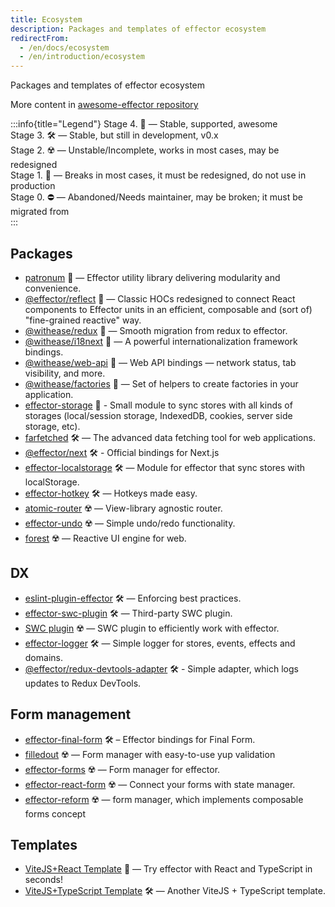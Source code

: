 ```yaml
---
title: Ecosystem
description: Packages and templates of effector ecosystem
redirectFrom:
  - /en/docs/ecosystem
  - /en/introduction/ecosystem
---
```


Packages and templates of effector ecosystem

More content in [awesome-effector repository](https://github.com/effector/awesome)

:::info{title="Legend"}
Stage 4. 💚 — Stable, supported, awesome<br/>
Stage 3. 🛠️ — Stable, but still in development, v0.x<br/>
Stage 2. ☢️️ — Unstable/Incomplete, works in most cases, may be redesigned<br/>
Stage 1. 🧨 — Breaks in most cases, it must be redesigned, do not use in production<br/>
Stage 0. ⛔️ — Abandoned/Needs maintainer, may be broken; it must be migrated from<br/>
:::

## Packages

- [patronum](https://github.com/effector/patronum) 💚 — Effector utility library delivering modularity and convenience.
- [@effector/reflect](https://github.com/effector/reflect) 💚 — Classic HOCs redesigned to connect React components to Effector units in an efficient, composable and (sort of) "fine-grained reactive" way.
- [@withease/redux](https://withease.effector.dev/redux/) 💚 — Smooth migration from redux to effector.
- [@withease/i18next](https://withease.effector.dev/i18next) 💚 — A powerful internationalization framework bindings.
- [@withease/web-api](https://withease.effector.dev/web-api/) 💚 — Web API bindings — network status, tab visibility, and more.
- [@withease/factories](https://withease.effector.dev/factories/) 💚 — Set of helpers to create factories in your application.
- [effector-storage](https://github.com/yumauri/effector-storage) 💚 - Small module to sync stores with all kinds of storages (local/session storage, IndexedDB, cookies, server side storage, etc).
- [farfetched](https://ff.effector.dev) 🛠 — The advanced data fetching tool for web applications.
- [@effector/next](https://github.com/effector/next) 🛠 - Official bindings for Next.js
- [effector-localstorage](https://github.com/lessmess-dev/effector-localstorage) 🛠 — Module for effector that sync stores with localStorage.
- [effector-hotkey](https://github.com/kelin2025/effector-hotkey) 🛠 — Hotkeys made easy.
- [atomic-router](https://github.com/atomic-router/atomic-router) ☢️ — View-library agnostic router.
- [effector-undo](https://github.com/tanyaisinmybed/effector-undo) ☢️ — Simple undo/redo functionality.
- [forest](https://github.com/effector/effector/tree/master/packages/forest) ☢️ — Reactive UI engine for web.

## DX

- [eslint-plugin-effector](https://eslint.effector.dev) 🛠 — Enforcing best practices.
- [effector-swc-plugin](https://github.com/kireevmp/effector-swc-plugin) 🛠 — Third-party SWC plugin.
- [SWC plugin](https://github.com/effector/swc-plugin) ☢️ — SWC plugin to efficiently work with effector.
- [effector-logger](https://github.com/effector/logger) 🛠 — Simple logger for stores, events, effects and domains.
- [@effector/redux-devtools-adapter](https://github.com/effector/redux-devtools-adapter) 🛠 - Simple adapter, which logs updates to Redux DevTools.

## Form management

- [effector-final-form](https://github.com/binjospookie/effector-final-form) 🛠️ – Effector bindings for Final Form.
- [filledout](https://filledout.github.io) ☢️ — Form manager with easy-to-use yup validation
- [effector-forms](https://github.com/aanation/effector-forms) ☢️ — Form manager for effector.
- [effector-react-form](https://github.com/GTOsss/effector-react-form) ☢️ — Connect your forms with state manager.
- [effector-reform](https://github.com/qvelty/effector-reform) ☢️️ — form manager, which implements composable forms concept

## Templates

- [ViteJS+React Template](https://github.com/effector/vite-react-template) 💚 — Try effector with React and TypeScript in seconds!
- [ViteJS+TypeScript Template](https://github.com/mmnkuh/effector-vite-template) 🛠 — Another ViteJS + TypeScript template.
